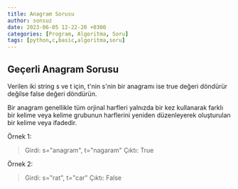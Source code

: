 ```yaml
---
title: Anagram Sorusu
author: sonsuz
date: 2023-06-05 12-22-20 +0300
categories: [Program, Algoritma, Soru]
tags: [python,c,basic,algoritma,soru]
---
```


## Geçerli Anagram Sorusu

Verilen iki string s ve t için, t'nin s'nin bir anagramı ise true değeri döndürür değilse false değeri döndürün.

Bir anagram genellikle tüm orjinal harfleri yalnızda bir kez kullanarak farklı bir kelime veya kelime grubunun harflerini yeniden düzenleyerek oluşturulan bir kelime veya ifadedir.

Örnek 1:
> Girdi: s="anagram", t="nagaram"
> Çıktı: True

Örnek 2:
> Girdi: s="rat", t="car"
> Çıktı: False